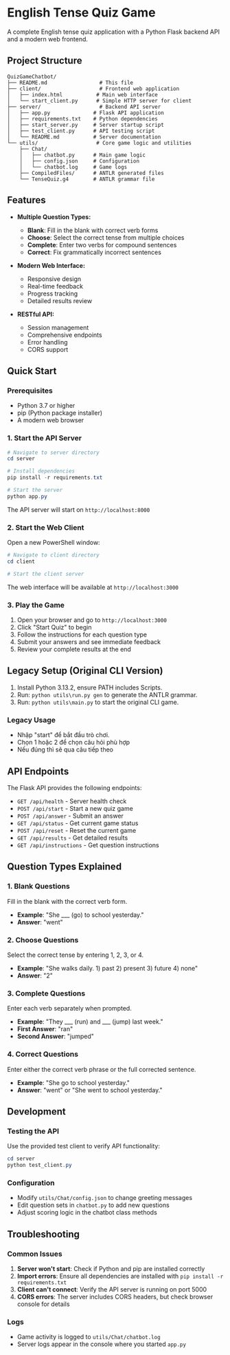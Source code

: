 # English Tense Quiz Game

A complete English tense quiz application with a Python Flask backend API and a modern web frontend.

## Project Structure

```
QuizGameChatbot/
├── README.md                 # This file
├── client/                   # Frontend web application
│   ├── index.html           # Main web interface
│   └── start_client.py      # Simple HTTP server for client
├── server/                   # Backend API server
│   ├── app.py              # Flask API application
│   ├── requirements.txt    # Python dependencies
│   ├── start_server.py     # Server startup script
│   ├── test_client.py      # API testing script
│   └── README.md           # Server documentation
└── utils/                   # Core game logic and utilities
    ├── Chat/
    │   ├── chatbot.py      # Main game logic
    │   ├── config.json     # Configuration
    │   └── chatbot.log     # Game logs
    ├── CompiledFiles/      # ANTLR generated files
    └── TenseQuiz.g4        # ANTLR grammar file
```

## Features

- **Multiple Question Types:**
  - **Blank**: Fill in the blank with correct verb forms
  - **Choose**: Select the correct tense from multiple choices
  - **Complete**: Enter two verbs for compound sentences
  - **Correct**: Fix grammatically incorrect sentences

- **Modern Web Interface:**
  - Responsive design
  - Real-time feedback
  - Progress tracking
  - Detailed results review

- **RESTful API:**
  - Session management
  - Comprehensive endpoints
  - Error handling
  - CORS support

## Quick Start

### Prerequisites

- Python 3.7 or higher
- pip (Python package installer)
- A modern web browser

### 1. Start the API Server

```powershell
# Navigate to server directory
cd server

# Install dependencies
pip install -r requirements.txt

# Start the server
python app.py
```

The API server will start on `http://localhost:8000`

### 2. Start the Web Client

Open a new PowerShell window:

```powershell
# Navigate to client directory
cd client

# Start the client server

```

The web interface will be available at `http://localhost:3000`

### 3. Play the Game

1. Open your browser and go to `http://localhost:3000`
2. Click "Start Quiz" to begin
3. Follow the instructions for each question type
4. Submit your answers and see immediate feedback
5. Review your complete results at the end

## Legacy Setup (Original CLI Version)

1. Install Python 3.13.2, ensure PATH includes Scripts.
2. Run: `python utils\run.py gen` to generate the ANTLR grammar.
3. Run: `python utils\main.py` to start the original CLI game.

### Legacy Usage
- Nhập "start" để bắt đầu trò chơi.
- Chọn 1 hoặc 2 để chọn câu hỏi phù hợp
- Nếu đúng thì sẽ qua câu tiếp theo

## API Endpoints

The Flask API provides the following endpoints:

- `GET /api/health` - Server health check
- `POST /api/start` - Start a new quiz game
- `POST /api/answer` - Submit an answer
- `GET /api/status` - Get current game status
- `POST /api/reset` - Reset the current game
- `GET /api/results` - Get detailed results
- `GET /api/instructions` - Get question instructions

## Question Types Explained

### 1. Blank Questions
Fill in the blank with the correct verb form.
- **Example**: "She ___ (go) to school yesterday."
- **Answer**: "went"

### 2. Choose Questions
Select the correct tense by entering 1, 2, 3, or 4.
- **Example**: "She walks daily. 1) past 2) present 3) future 4) none"
- **Answer**: "2"

### 3. Complete Questions
Enter each verb separately when prompted.
- **Example**: "They ___ (run) and ___ (jump) last week."
- **First Answer**: "ran"
- **Second Answer**: "jumped"

### 4. Correct Questions
Enter either the correct verb phrase or the full corrected sentence.
- **Example**: "She go to school yesterday."
- **Answer**: "went" or "She went to school yesterday."

## Development

### Testing the API

Use the provided test client to verify API functionality:

```powershell
cd server
python test_client.py
```

### Configuration

- Modify `utils/Chat/config.json` to change greeting messages
- Edit question sets in `chatbot.py` to add new questions
- Adjust scoring logic in the chatbot class methods

## Troubleshooting

### Common Issues

1. **Server won't start**: Check if Python and pip are installed correctly
2. **Import errors**: Ensure all dependencies are installed with `pip install -r requirements.txt`
3. **Client can't connect**: Verify the API server is running on port 5000
4. **CORS errors**: The server includes CORS headers, but check browser console for details

### Logs

- Game activity is logged to `utils/Chat/chatbot.log`
- Server logs appear in the console where you started `app.py`


